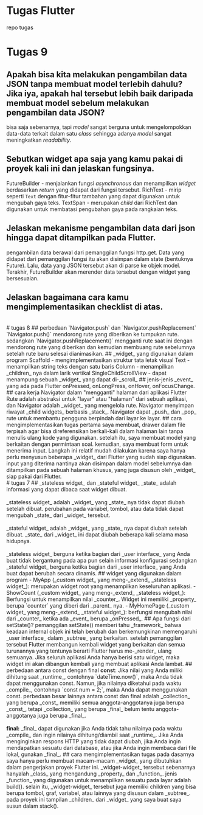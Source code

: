 # Tugas Flutter
repo tugas
# Tugas 9
## Apakah bisa kita melakukan pengambilan data JSON tanpa membuat model terlebih dahulu? Jika iya, apakah hal tersebut lebih baik daripada membuat model sebelum melakukan pengambilan data JSON?
bisa saja sebenarnya, tapi _model_ sangat berguna untuk mengelompokkan data-data terkait dalam satu _class_ sehingga adanya _model_ sangat meningkatkan _readability_.
## Sebutkan widget apa saja yang kamu pakai di proyek kali ini dan jelaskan fungsinya.
FutureBuilder - menjalankan fungsi _asynchronous_ dan menampilkan _widget_ berdasarkan _return_ yang didapat dari fungsi tersebut.
RichText - mirip seperti `Text` dengan fitur-fitur tambahan yang dapat digunakan untuk mengubah gaya teks.
TextSpan - merupakan _child_ dari RichText dan digunakan untuk membatasi pengubahan gaya pada rangkaian teks.
## Jelaskan mekanisme pengambilan data dari json hingga dapat ditampilkan pada Flutter.
pengambilan data berawal dari pemanggilan fungsi http.get. Data yang didapat dari pemanggilan fungsi itu akan disimpan dalam state (bentuknya Future). Lalu, data yang JSON tersebut akan di parse ke objek model. Terakhir, FutureBuilder akan merender data tersebut dengan widget yang bersesuaian.
## Jelaskan bagaimana cara kamu mengimplementasikan checklist di atas.

<br>
# tugas 8
## perbedaan `Navigator.push` dan `Navigator.pushReplacement`
`Navigator.push()` mendorong rute yang diberikan ke tumpukan rute. sedangkan `Navigator.pushReplacement()` mengganti rute saat ini dengan mendorong rute yang diberikan dan kemudian membuang rute sebelumnya setelah rute baru selesai dianimasikan.
## _widget_ yang digunakan dalam program
Scaffold - mengimplementasikan struktur tata letak visual
Text - menampilkan string teks dengan satu baris
Column - menampilkan _children_ nya dalam larik vertikal
SingleChildScrollView - dapat menampung sebuah _widget_ yang dapat di-_scroll_
## jenis-jenis _event_ yang ada pada Flutter
onPressed, onLongPress, onHover, onFocusChange.
## cara kerja Navigator dalam "mengganti" halaman dari aplikasi Flutter
Rute adalah abstraksi untuk "layar" atau "halaman" dari sebuah aplikasi, dan Navigator adalah _widget_ yang mengelola rute. Navigator menyimpan riwayat _child widgets_ berbasis _stack_. Navigator dapat _push_ dan _pop_ rute untuk membantu pengguna berpindah dari layar ke layar.
## cara mengimplementasikan tugas
pertama saya membuat, drawer dalam file terpisah agar bisa direferensikan berkali-kali dalam halaman lain tanpa menulis ulang kode yang digunakan. setelah itu, saya membuat model yang berkaitan dengan permintaan soal. kemudian, saya membuat form untuk menerima input. Langkah ini relatif mudah dilakukan karena saya hanya perlu menyusun beberapa _widget_ dari Flutter yang sudah siap digunakan. input yang diterima nantinya akan disimpan dalam model sebelumnya dan ditampilkan pada sebuah halaman khusus, yang juga disusun oleh _widget_ siap pakai dari Flutter.
<br>
# tugas 7
## _stateless widget_ dan _stateful widget_
_state_ adalah informasi yang dapat dibaca saat widget dibuat.
<br><br>
_stateless widget_ adalah _widget_ yang _state_ nya tidak dapat diubah setelah dibuat. perubahan pada variabel, tombol, atau data tidak dapat mengubah _state_ dari _widget_ tersebut.
<br><br>
_stateful widget_ adalah _widget_ yang _state_ nya dapat diubah setelah dibuat. _state_ dari _widget_ ini dapat diubah beberapa kali selama masa hidupnya.
<br><br>
_stateless widget_ berguna ketika bagian dari _user interface_ yang Anda buat tidak bergantung pada apa pun selain informasi konfigurasi sedangkan _stateful widget_ berguna ketika bagian dari _user interface_ yang Anda buat dapat berubah secara dinamis.
## widget yang digunakan dalam program
- MyApp (_custom widget_ yang meng-_extend_ _stateless widget_): merupakan widget root yang menampilkan keseluruhan aplikasi.
- ShowCount (_custom widget_ yang meng-_extend_ _stateless widget_): Berfungsi untuk menampilkan nilai _counter_. Widget ini memiliki _property_ berupa `counter` yang diberi dari _parent_ nya.
- MyHomePage (_custom widget_ yang meng-_extend_ _stateful widget_): berfungsi mengubah nilai dari _counter_ ketika ada _event_ berupa _onPressed_.
## Apa fungsi dari setState()?
pemanggilan setState() memberi tahu _framework_ bahwa keadaan internal objek ini telah berubah dan berkemungkinan memengaruhi _user interface_ dalam _subtree_ yang berkaitan. setelah pemanggilan tersebut Flutter membangun kembali widget yang berkaitan dan semua turunannya yang tentunya berarti Flutter harus me-_render_ ulang semuanya. Jika seluruh aplikasi Anda hanya berisi satu widget, maka widget ini akan dibangun kembali yang membuat aplikasi Anda lambat.
## perbedaan antara const dengan final
<b>const</b>:
Jika nilai yang Anda miliki dihitung saat _runtime_, contohnya `dateTime.now()`, maka Anda tidak dapat menggunakan const. Namun, jika nilainya diketahui pada waktu _compile_, contohnya `const num = 2;`, maka Anda dapat menggunakan const. perbedaan besar lainnya antara const dan final adalah _collection_ yang berupa _const_ memiliki semua anggota-anggotanya juga berupa _const_, tetapi _collection_ yang berupa _final_ belum tentu anggota-anggotanya juga berupa _final_.
<br><br>
<b>final:</b>
_final_ dapat digunakan jika Anda tidak tahu nilainya pada waktu _compile_ dan ingin nilainya dihitung/diambil saat _runtime_. Jika Anda menginginkan respons HTTP yang tidak dapat diubah, jika Anda ingin mendapatkan sesuatu dari database, atau jika Anda ingin membaca dari file lokal, gunakan _final_.
##  cara mengimplementasikan tugas
pada dasarnya saya hanya perlu membuat macam-macam _widget_ yang dibutuhkan dalam pengerjakan proyek Flutter ini. _widget-widget_ tersebut sebenarnya hanyalah _class_ yang mengandung _property_ dan _function_. jenis _function_ yang digunakan untuk menampilkan sesuatu pada layar adalah build(). selain itu, _widget-widget_ tersebut juga memiliki children yang bisa berupa tombol, graf, variabel, atau lainnya yang disusun dalam _subtree_. pada proyek ini tampilan _children_ dari _widget_ yang saya buat saya susun dalam stack().
